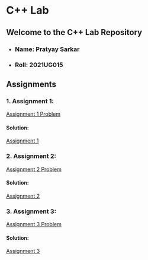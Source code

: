 # C++ Lab

## Welcome to the C++ Lab Repository
- ### Name: Pratyay Sarkar
- ### Roll: 2021UG015

## Assignments 
### 1.  Assignment 1: 
[Assignment 1 Problem](Assignments(Problems)/Assignment-1-CPP_Lab.pdf)
#### Solution:
[Assignment 1](Assignment-1)

### 2. Assignment 2:
[Assignment 2 Problem](Assignments(Problems)/Assignment-2)

#### Solution:
[Assignment 2](Assignment-2)

### 3. Assignment 3:
[Assignment 3 Problem](Assignments(Problems)/lab2.pdf)

#### Solution:
[Assignment 3](Assignment-3)
